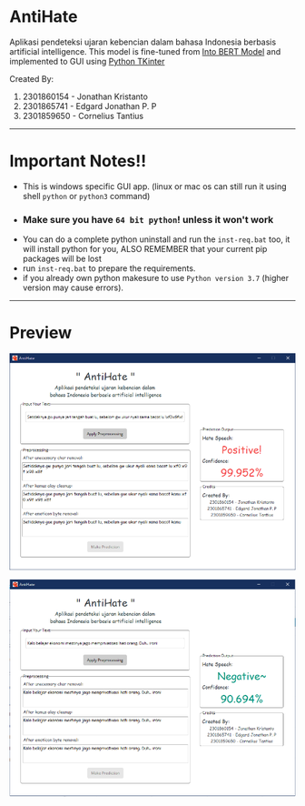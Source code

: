# AntiHate
Aplikasi pendeteksi ujaran kebencian dalam bahasa Indonesia berbasis artificial intelligence.
This model is fine-tuned from [Into BERT Model](https://github.com/indobenchmark/indonlu) and implemented to GUI using [Python TKinter](https://docs.python.org/3/library/tkinter.html)

Created By:
1. 2301860154 - Jonathan Kristanto
2. 2301865741 - Edgard Jonathan P. P
3. 2301859650 - Cornelius Tantius
---

# Important Notes!!
  * This is windows specific GUI app. (linux or mac os can still run it using shell `python` or `python3` command)
  * ### Make sure you have `64 bit python`! unless it won't work
  * You can do a complete python uninstall and run the `inst-req.bat` too, it will install python for you, ALSO REMEMBER that your current pip packages will be lost
  * run `inst-req.bat` to prepare the requirements.
  * if you already own python makesure to use `Python version 3.7` (higher version may cause errors).
---

# Preview
![Preview-1](https://github.com/CorneliusTantius/AntiHate/blob/main/bin/assets/preview1.PNG?raw=true)

![Preview-2](https://github.com/CorneliusTantius/AntiHate/blob/main/bin/assets/preview2.PNG?raw=true)
